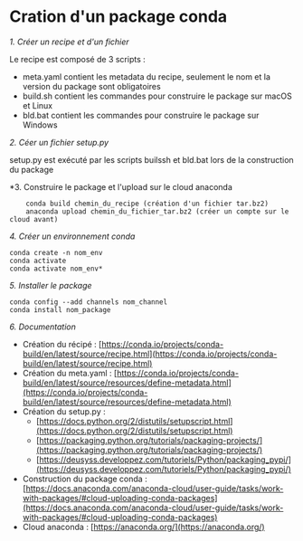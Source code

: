 Cration d'un package conda
==========================

*1. Créer un recipe et d'un fichier*

Le recipe est composé de 3 scripts :

* meta.yaml contient les metadata du recipe, seulement le nom et la version du package sont obligatoires
* build.sh contient les commandes pour construire le package sur macOS et Linux
* bld.bat contient les commandes pour construire le package sur Windows


*2. Céer un fichier setup.py*

setup.py est exécuté par les scripts builssh et bld.bat lors de la construction du package


*3. Construire le package et l'upload sur le cloud anaconda

		conda build chemin_du_recipe (création d'un fichier tar.bz2)
		anaconda upload chemin_du_fichier_tar.bz2 (créer un compte sur le cloud avant)


*4. Créer un environnement conda*

	conda create -n nom_env
	conda activate
	conda activate nom_env*


*5. Installer le package*

	conda config --add channels nom_channel
	conda install nom_package


*6. Documentation*

* Création du récipé : [https://conda.io/projects/conda-build/en/latest/source/recipe.html](https://conda.io/projects/conda-build/en/latest/source/recipe.html)
* Création du meta.yaml : [https://conda.io/projects/conda-build/en/latest/source/resources/define-metadata.html](https://conda.io/projects/conda-build/en/latest/source/resources/define-metadata.html)
* Création du setup.py : 
	* [https://docs.python.org/2/distutils/setupscript.html](https://docs.python.org/2/distutils/setupscript.html)
	* [https://packaging.python.org/tutorials/packaging-projects/](https://packaging.python.org/tutorials/packaging-projects/)
	* [https://deusyss.developpez.com/tutoriels/Python/packaging_pypi/](https://deusyss.developpez.com/tutoriels/Python/packaging_pypi/)
* Construction du package conda : [https://docs.anaconda.com/anaconda-cloud/user-guide/tasks/work-with-packages/#cloud-uploading-conda-packages](https://docs.anaconda.com/anaconda-cloud/user-guide/tasks/work-with-packages/#cloud-uploading-conda-packages)
* Cloud anaconda : [https://anaconda.org/](https://anaconda.org/)








